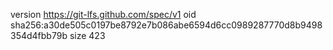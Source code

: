 version https://git-lfs.github.com/spec/v1
oid sha256:a30de505c0197be8792e7b086abe6594d6cc0989287770d8b9498354d4fbb79b
size 423
